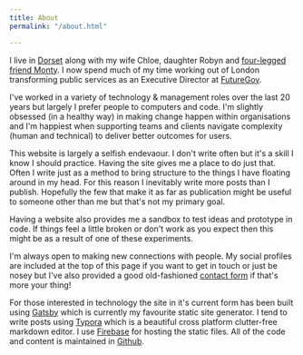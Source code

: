 ```yaml
---
title: About
permalink: "/about.html"

---
```

I live in [Dorset](https://www.visit-dorset.com/) along with my wife Chloe, daughter Robyn and [four-legged friend Monty](https://www.instagram.com/m0nty_d0g/). I now spend much of my time working out of London transforming public services as an Executive Director at [FutureGov](https://wearefuturegov.com/).

I've worked in a variety of technology & management roles over the last 20 years but largely I prefer people to computers and code. I'm slightly obsessed (in a healthy way) in making change happen within organisations and I'm happiest when supporting teams and clients navigate complexity (human and technical) to deliver better outcomes for users.

This website is largely a selfish endevaour. I don't write often but it's a skill I know I should practice. Having the site gives me a place to do just that. Often I write just as a method to bring structure to the things I have floating around in my head. For this reason I inevitably write more posts than I publish. Hopefully the few that make it as far as publication might be useful to someone other than me but that's not my primary goal.

Having a website also provides me a sandbox to test ideas and prototype in code. If things feel a little broken or don't work as you expect then this might be as a result of one of these experiments.

I'm always open to making new connections with people. My social profiles are included at the top of this page if you want to get in touch or just be nosey but I've also provided a good old-fashioned [contact form](https://hellostuxyzmaster.gatsbyjs.io/contact) if that's more your thing!

For those interested in technology the site in it's current form has been built using [Gatsby](https://www.gatsbyjs.org/) which is currently my favourite static site generator. I tend to write posts using [Typora](https://www.typora.io/) which is a beautiful cross platform clutter-free markdown editor. I use [Firebase](https://firebase.google.com/) for hosting the static files. All of the code and content is maintained in [Github](https://github.com/d1sc0/hello-stu).